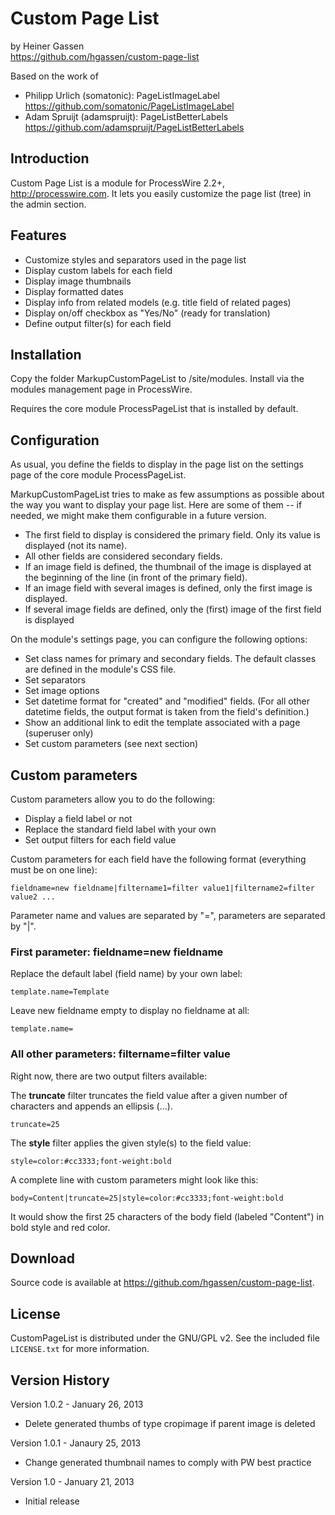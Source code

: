 # Custom Page List

by Heiner Gassen  
<https://github.com/hgassen/custom-page-list>

Based on the work of

* Philipp Urlich (somatonic): PageListImageLabel  
<https://github.com/somatonic/PageListImageLabel>
* Adam Spruijt (adamspruijt): PageListBetterLabels  
<https://github.com/adamspruijt/PageListBetterLabels>


## Introduction

Custom Page List is a module for ProcessWire 2.2+, <http://processwire.com>. 
It lets you easily customize the page list (tree) in the admin section.


## Features

* Customize styles and separators used in the page list
* Display custom labels for each field
* Display image thumbnails
* Display formatted dates
* Display info from related models (e.g. title field of related pages)
* Display on/off checkbox as "Yes/No" (ready for translation)
* Define output filter(s) for each field


## Installation

Copy the folder MarkupCustomPageList to /site/modules. Install via the modules management page in ProcessWire.

Requires the core module ProcessPageList that is installed by default.


## Configuration

As usual, you define the fields to display in the page list on the settings page of the core module ProcessPageList.

MarkupCustomPageList tries to make as few assumptions as possible about the way you want to display your page list.
Here are some of them -- if needed, we might make them configurable in a future version.

* The first field to display is considered the primary field. Only its value is displayed (not its name).
* All other fields are considered secondary fields.
* If an image field is defined, the thumbnail of the image is displayed at the beginning of the line (in front of the primary field).
* If an image field with several images is defined, only the first image is displayed.
* If several image fields are defined, only the (first) image of the first field is displayed

On the module's settings page, you can configure the following options:

* Set class names for primary and secondary fields. The default classes are defined in the module's CSS file.
* Set separators
* Set image options
* Set datetime format for "created" and "modified" fields. (For all other datetime fields, the output format is taken from the field's definition.)
* Show an additional link to edit the template associated with a page (superuser only)
* Set custom parameters (see next section)


## Custom parameters

Custom parameters allow you to do the following:

* Display a field label or not
* Replace the standard field label with your own
* Set output filters for each field value

Custom parameters for each field have the following format (everything must be on one line):

	fieldname=new fieldname|filtername1=filter value1|filtername2=filter value2 ...
	
Parameter name and values are separated by "=", parameters are separated by "|".


### First parameter: fieldname=new fieldname

Replace the default label (field name) by your own label:
    
	template.name=Template
	
Leave new fieldname empty to display no fieldname at all:

	template.name=
	

### All other parameters: filtername=filter value

Right now, there are two output filters available:

The **truncate** filter truncates the field value after a given number of characters and appends an ellipsis (...).

	truncate=25

The **style** filter applies the given style(s) to the field value:

	style=color:#cc3333;font-weight:bold
	
A complete line with custom parameters might look like this:

	body=Content|truncate=25|style=color:#cc3333;font-weight:bold
	
It would show the first 25 characters of the body field (labeled "Content") in bold style and red color.


## Download

Source code is available at <https://github.com/hgassen/custom-page-list>.


## License

CustomPageList is distributed under the GNU/GPL v2. See the included file `LICENSE.txt` for more information.


## Version History

Version 1.0.2 - January 26, 2013

* Delete generated thumbs of type cropimage if parent image is deleted

Version 1.0.1 - Janaury 25, 2013

* Change generated thumbnail names to comply with PW best practice

Version 1.0 - January 21, 2013

* Initial release

